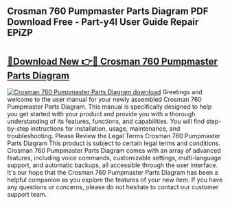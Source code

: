 ## Crosman 760 Pumpmaster Parts Diagram PDF Download Free - Part-y4l User Guide Repair EPiZP

# <h2><a href="http://dfmcs9c.blite.top/?on=Crosman+760+Pumpmaster+Parts+Diagram">🔗Download New 👉🔴 Crosman 760 Pumpmaster Parts Diagram</a></h2>

[![Crosman 760 Pumpmaster Parts Diagram download](https://i.imgur.com/lujVjoI.png)](http://dfmcs9c.blite.top/?on=Crosman+760+Pumpmaster+Parts+Diagram)
Greetings and welcome to the user manual for your newly assembled Crosman 760 Pumpmaster Parts Diagram. This manual is specifically designed to help you get started with your product and provide you with a thorough understanding of its features, functions, and capabilities. You will find step-by-step instructions for installation, usage, maintenance, and troubleshooting. Please Review the Legal Terms Crosman 760 Pumpmaster Parts Diagram This product is subject to certain legal terms and conditions. Crosman 760 Pumpmaster Parts Diagram comes with an array of advanced features, including voice commands, customizable settings, multi-language support, and automatic backups, all accessible through the user interface. It's our hope that the Crosman 760 Pumpmaster Parts Diagram has been a helpful companion as you explore the features of your new item. If you have any questions or concerns, please do not hesitate to contact our customer support team.

